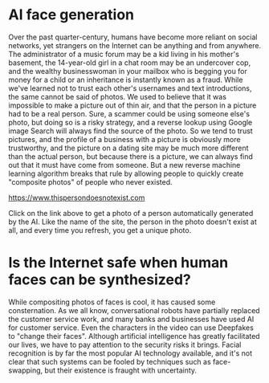 # AI face generation

Over the past quarter-century, humans have become more reliant on social networks, yet strangers on the Internet can be anything and from anywhere. The administrator of a music forum may be a kid living in his mother's basement, the 14-year-old girl in a chat room may be an undercover cop, and the wealthy businesswoman in your mailbox who is begging you for money for a child or an inheritance is instantly known as a fraud. While we've learned not to trust each other's usernames and text introductions, the same cannot be said of photos. We used to believe that it was impossible to make a picture out of thin air, and that the person in a picture had to be a real person. Sure, a scammer could be using someone else's photo, but doing so is a risky strategy, and a reverse lookup using Google image Search will always find the source of the photo. So we tend to trust pictures, and the profile of a business with a picture is obviously more trustworthy, and the picture on a dating site may be much more different than the actual person, but because there is a picture, we can always find out that it must have come from someone. But a new reverse machine learning algorithm breaks that rule by allowing people to quickly create "composite photos" of people who never existed.

https://www.thispersondoesnotexist.com

Click on the link above to get a photo of a person automatically generated by the AI. Like the name of the site, the person in the photo doesn't exist at all, and every time you refresh, you get a unique photo.

# Is the Internet safe when human faces can be synthesized?

While compositing photos of faces is cool, it has caused some consternation. As we all know, conversational robots have partially replaced the customer service work, and many banks and businesses have used AI for customer service. Even the characters in the video can use Deepfakes to "change their faces". Although artificial intelligence has greatly facilitated our lives, we have to pay attention to the security risks it brings. Facial recognition is by far the most popular AI technology available, and it's not clear that such systems can be fooled by techniques such as face-swapping, but their existence is fraught with uncertainty.

